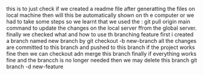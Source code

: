 this is to just check if we created a readme file after generatting the files on local machine then will this be automatically shown on th e computer or we had to take some steps
so we learnt that we used the : git pull origin main command to  update the changes on the local server ffrom the global server.
finally we checked what and how to use th branching feature
first i created a branch named new branch  by git checkout -b new-branch
all the changes are committed to this branch and pushed to this branch
if the project works fine then we can checkout adn merge this branch
finally if everything works fine  and the brancch is no longer needed then we may delete this branch 
git branch -d new-feature